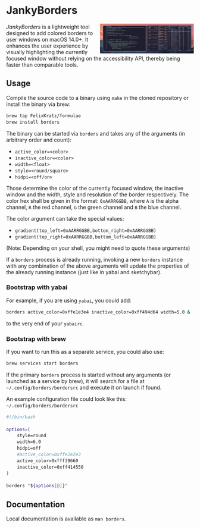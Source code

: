 # JankyBorders

<img align="right" width="50%" src="images/screenshot.png" alt="Screenshot">

*JankyBorders* is a lightweight tool designed to add colored borders to user
windows on macOS 14.0+. It enhances the user experience by visually highlighting
the currently focused window without relying on the accessibility API, thereby
being faster than comparable tools.

## Usage
Compile the source code to a binary using `make` in the cloned repository or
install the binary via brew:
```bash
brew tap FelixKratz/formulae
brew install borders
```

The binary can be started via `borders` and takes
any of the arguments (in arbitrary order and count):

* `active_color=<color>`
* `inactive_color=<color>`
* `width=<float>`
* `style=<round/square>`
* `hidpi=<off/on>`

Those determine the color of the currently focused window, the inactive window
and the width, style and resolution of the border respectively. The color hex
shall be given in the format: `0xAARRGGBB`, where `A` is the alpha channel, `R`
the red channel, `G` the green channel and `B` the blue channel.


The color argument can take the special values:

* `gradient(top_left=0xAARRGGBB,bottom_right=0xAARRGGBB)`
* `gradient(top_right=0xAARRGGBB,bottom_left=0xAARRGGBB)`

(Note: Depending on your shell, you might need to quote these arguments)

If a `borders` process is already running, invoking a new `borders` instance
with any combination of the above arguments will update the properties of the
already running instance (just like in yabai and sketchybar).

### Bootstrap with yabai
For example, if you are using `yabai`, you could add:
```bash
borders active_color=0xffe1e3e4 inactive_color=0xff494d64 width=5.0 &
```
to the very end of your `yabairc`.

### Bootstrap with brew
If you want to run this as a separate service, you could also use:
```bash
brew services start borders
```
If the primary `borders` process is started without any arguments (or launched
as a service by brew), it will search for a file at
`~/.config/borders/bordersrc` and execute it on launch if found.

An example configuration file could look like this:
`~/.config/borders/bordersrc`
```bash
#!/bin/bash

options=(
	style=round
	width=6.0
	hidpi=off
	#active_color=0xffe2e2e3
	active_color=0xfff39660
	inactive_color=0xff414550
)

borders "${options[@]}"
```

## Documentation
Local documentation is available as `man borders`.
